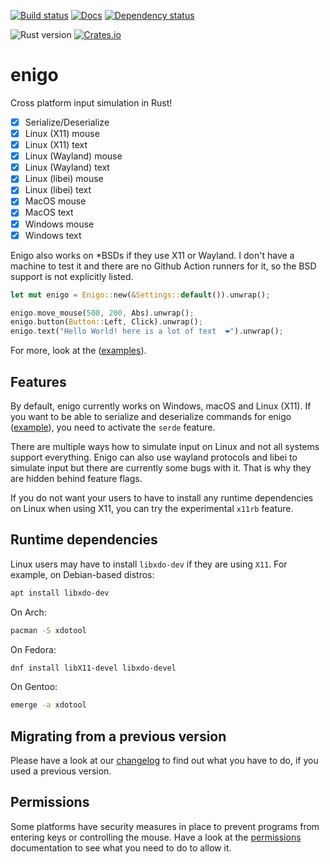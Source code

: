 [![Build status](https://img.shields.io/github/actions/workflow/status/enigo-rs/enigo/CI.yml?branch=main)](https://github.com/enigo-rs/enigo/actions/workflows/CI.yml)
[![Docs](https://docs.rs/enigo/badge.svg)](https://docs.rs/enigo)
[![Dependency status](https://deps.rs/repo/github/enigo-rs/enigo/status.svg)](https://deps.rs/repo/github/enigo-rs/enigo)

![Rust version](https://img.shields.io/badge/rust--version-1.75+-brightgreen.svg)
[![Crates.io](https://img.shields.io/crates/v/enigo.svg)](https://crates.io/crates/enigo)

# enigo

Cross platform input simulation in Rust!

- [x] Serialize/Deserialize
- [x] Linux (X11) mouse
- [x] Linux (X11) text
- [x] Linux (Wayland) mouse
- [x] Linux (Wayland) text
- [x] Linux (libei) mouse
- [x] Linux (libei) text
- [x] MacOS mouse
- [x] MacOS text
- [x] Windows mouse
- [x] Windows text

Enigo also works on *BSDs if they use X11 or Wayland. I don't have a machine to test it and there are no Github Action runners for it, so the BSD support is not explicitly listed.

```Rust
let mut enigo = Enigo::new(&Settings::default()).unwrap();

enigo.move_mouse(500, 200, Abs).unwrap();
enigo.button(Button::Left, Click).unwrap();
enigo.text("Hello World! here is a lot of text  ❤️").unwrap();
```

For more, look at the ([examples](examples)).

## Features

By default, enigo currently works on Windows, macOS and Linux (X11). If you want to be able to serialize and deserialize commands for enigo ([example](examples/serde.rs)), you need to activate the `serde` feature.

There are multiple ways how to simulate input on Linux and not all systems support everything. Enigo can also use wayland protocols and libei to simulate input but there are currently some bugs with it. That is why they are hidden behind feature flags.

If you do not want your users to have to install any runtime dependencies on Linux when using X11, you can try the experimental `x11rb` feature.


## Runtime dependencies

Linux users may have to install `libxdo-dev` if they are using `X11`. For example, on Debian-based distros:

```Bash
apt install libxdo-dev
```

On Arch:

```Bash
pacman -S xdotool
```

On Fedora:

```Bash
dnf install libX11-devel libxdo-devel
```

On Gentoo:

```Bash
emerge -a xdotool
```

## Migrating from a previous version

Please have a look at our [changelog](CHANGES.md) to find out what you have to do, if you used a previous version.

## Permissions

Some platforms have security measures in place to prevent programs from entering keys or controlling the mouse. Have a look at the [permissions](Permissions.md) documentation to see what you need to do to allow it.